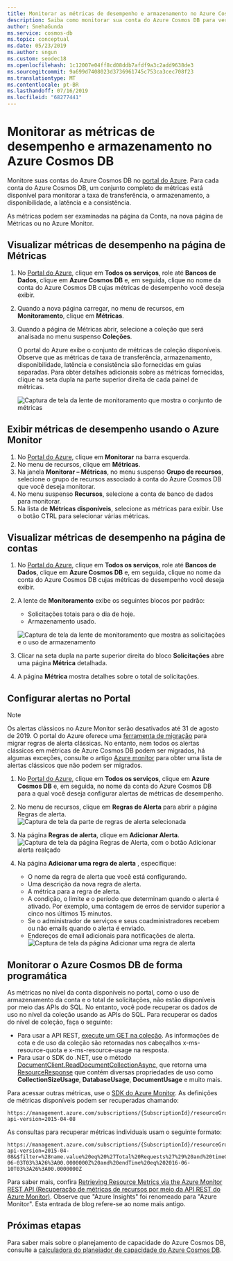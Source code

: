 ```yaml
---
title: Monitorar as métricas de desempenho e armazenamento no Azure Cosmos DB
description: Saiba como monitorar sua conta do Azure Cosmos DB para verificar métricas de desempenho, como solicitações e erros de servidor, além de métricas de uso, como consumo de armazenamento.
author: SnehaGunda
ms.service: cosmos-db
ms.topic: conceptual
ms.date: 05/23/2019
ms.author: sngun
ms.custom: seodec18
ms.openlocfilehash: 1c12007e04ff8cd08ddb7afdf9a3c2add9638de3
ms.sourcegitcommit: 9a699d7408023d3736961745c753ca3cec708f23
ms.translationtype: MT
ms.contentlocale: pt-BR
ms.lasthandoff: 07/16/2019
ms.locfileid: "68277441"
---
```

# <a name="monitor-performance-and-storage-metrics-in-azure-cosmos-db"></a>Monitorar as métricas de desempenho e armazenamento no Azure Cosmos DB

Monitore suas contas do Azure Cosmos DB no [portal do Azure](https://portal.azure.com/). Para cada conta do Azure Cosmos DB, um conjunto completo de métricas está disponível para monitorar a taxa de transferência, o armazenamento, a disponibilidade, a latência e a consistência.

As métricas podem ser examinadas na página da Conta, na nova página de Métricas ou no Azure Monitor.

## <a name="view-performance-metrics-on-the-metrics-page"></a>Visualizar métricas de desempenho na página de Métricas
1. No [Portal do Azure](https://portal.azure.com/), clique em **Todos os serviços**, role até **Bancos de Dados**, clique em **Azure Cosmos DB** e, em seguida, clique no nome da conta do Azure Cosmos DB cujas métricas de desempenho você deseja exibir.
2. Quando a nova página carregar, no menu de recursos, em **Monitoramento**, clique em **Métricas**.
3. Quando a página de Métricas abrir, selecione a coleção que será analisada no menu suspenso **Coleções**.

   O portal do Azure exibe o conjunto de métricas de coleção disponíveis. Observe que as métricas de taxa de transferência, armazenamento, disponibilidade, latência e consistência são fornecidas em guias separadas. Para obter detalhes adicionais sobre as métricas fornecidas, clique na seta dupla na parte superior direita de cada painel de métricas.

   ![Captura de tela da lente de monitoramento que mostra o conjunto de métricas](./media/monitor-accounts/metrics-suite.png)

## <a name="view-performance-metrics-by-using-azure-monitoring"></a>Exibir métricas de desempenho usando o Azure Monitor
1. No [Portal do Azure](https://portal.azure.com/), clique em **Monitorar** na barra esquerda.
2. No menu de recursos, clique em **Métricas**.
3. Na janela **Monitorar – Métricas**, no menu suspenso **Grupo de recursos**, selecione o grupo de recursos associado à conta do Azure Cosmos DB que você deseja monitorar. 
4. No menu suspenso **Recursos**, selecione a conta de banco de dados para monitorar.
5. Na lista de **Métricas disponíveis**, selecione as métricas para exibir. Use o botão CTRL para selecionar várias métricas. 

## <a name="view-performance-metrics-on-the-account-page"></a>Visualizar métricas de desempenho na página de contas
1. No [Portal do Azure](https://portal.azure.com/), clique em **Todos os serviços**, role até **Bancos de Dados**, clique em **Azure Cosmos DB** e, em seguida, clique no nome da conta do Azure Cosmos DB cujas métricas de desempenho você deseja exibir.
2. A lente de **Monitoramento** exibe os seguintes blocos por padrão:
   
   * Solicitações totais para o dia de hoje.
   * Armazenamento usado.
   
   ![Captura de tela da lente de monitoramento que mostra as solicitações e o uso de armazenamento](./media/monitor-accounts/documentdb-total-requests-and-usage.png)
3. Clicar na seta dupla na parte superior direita do bloco **Solicitações** abre uma página **Métrica** detalhada.
4. A página **Métrica** mostra detalhes sobre o total de solicitações. 

## <a name="set-up-alerts-in-the-portal"></a>Configurar alertas no Portal

> [!NOTE]
> Os alertas clássicos no Azure Monitor serão desativados até 31 de agosto de 2019. O portal do Azure oferece uma [ferramenta de migração](../azure-monitor/platform/alerts-using-migration-tool.md) para migrar regras de alerta clássicas. No entanto, nem todos os alertas clássicos em métricas de Azure Cosmos DB podem ser migrados, há algumas exceções, consulte o artigo [Azure monitor](../azure-monitor/platform/alerts-understand-migration.md#cosmos-db-metrics) para obter uma lista de alertas clássicos que não podem ser migrados. 

1. No [Portal do Azure](https://portal.azure.com/), clique em **Todos os serviços**, clique em **Azure Cosmos DB** e, em seguida, no nome da conta do Azure Cosmos DB para a qual você deseja configurar alertas de métricas de desempenho.
2. No menu de recursos, clique em **Regras de Alerta** para abrir a página Regras de alerta.  
   ![Captura de tela da parte de regras de alerta selecionada](./media/monitor-accounts/madocdb10.5.png)
3. Na página **Regras de alerta**, clique em **Adicionar Alerta**.  
   ![Captura de tela da página Regras de Alerta, com o botão Adicionar alerta realçado](./media/monitor-accounts/madocdb11.png)
4. Na página **Adicionar uma regra de alerta** , especifique:
   
   * O nome da regra de alerta que você está configurando.
   * Uma descrição da nova regra de alerta.
   * A métrica para a regra de alerta.
   * A condição, o limite e o período que determinam quando o alerta é ativado. Por exemplo, uma contagem de erros de servidor superior a cinco nos últimos 15 minutos.
   * Se o administrador de serviços e seus coadministradores recebem ou não emails quando o alerta é enviado.
   * Endereços de email adicionais para notificações de alerta.  
     ![Captura de tela da página Adicionar uma regra de alerta](./media/monitor-accounts/madocdb12.png)

## <a name="monitor-azure-cosmos-db-programmatically"></a>Monitorar o Azure Cosmos DB de forma programática
As métricas no nível da conta disponíveis no portal, como o uso de armazenamento da conta e o total de solicitações, não estão disponíveis por meio das APIs do SQL. No entanto, você pode recuperar os dados de uso no nível da coleção usando as APIs do SQL. Para recuperar os dados do nível de coleção, faça o seguinte:

* Para usar a API REST, [execute um GET na coleção](https://msdn.microsoft.com/library/mt489073.aspx). As informações de cota e de uso da coleção são retornadas nos cabeçalhos x-ms-resource-quota e x-ms-resource-usage na resposta.
* Para usar o SDK do .NET, use o método [DocumentClient.ReadDocumentCollectionAsync](https://msdn.microsoft.com/library/microsoft.azure.documents.client.documentclient.readdocumentcollectionasync.aspx), que retorna uma [ResourceResponse](https://msdn.microsoft.com/library/dn799209.aspx) que contém diversas propriedades de uso como **CollectionSizeUsage**, **DatabaseUsage**, **DocumentUsage** e muito mais.

Para acessar outras métricas, use o [SDK do Azure Monitor](https://www.nuget.org/packages/Microsoft.Azure.Insights). As definições de métricas disponíveis podem ser recuperadas chamando:

    https://management.azure.com/subscriptions/{SubscriptionId}/resourceGroups/{ResourceGroup}/providers/Microsoft.DocumentDb/databaseAccounts/{DocumentDBAccountName}/metricDefinitions?api-version=2015-04-08

As consultas para recuperar métricas individuais usam o seguinte formato:

    https://management.azure.com/subscriptions/{SubscriptionId}/resourceGroups/{ResourceGroup}/providers/Microsoft.DocumentDb/databaseAccounts/{DocumentDBAccountName}/metrics?api-version=2015-04-08&$filter=%28name.value%20eq%20%27Total%20Requests%27%29%20and%20timeGrain%20eq%20duration%27PT5M%27%20and%20startTime%20eq%202016-06-03T03%3A26%3A00.0000000Z%20and%20endTime%20eq%202016-06-10T03%3A26%3A00.0000000Z

Para saber mais, confira [Retrieving Resource Metrics via the Azure Monitor REST API (Recuperação de métricas de recursos por meio da API REST do Azure Monitor)](https://blogs.msdn.microsoft.com/cloud_solution_architect/2016/02/23/retrieving-resource-metrics-via-the-azure-insights-api/). Observe que "Azure Insights" foi renomeado para "Azure Monitor".  Esta entrada de blog refere-se ao nome mais antigo.

## <a name="next-steps"></a>Próximas etapas
Para saber mais sobre o planejamento de capacidade do Azure Cosmos DB, consulte a [calculadora do planejador de capacidade do Azure Cosmos DB](https://www.documentdb.com/capacityplanner).

